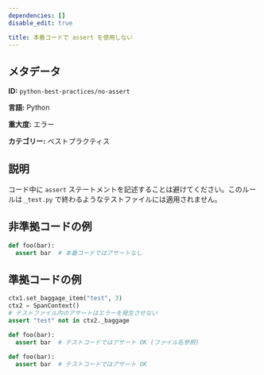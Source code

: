 ```yaml
---
dependencies: []
disable_edit: true

title: 本番コードで assert を使用しない
---
```

## メタデータ
**ID:** `python-best-practices/no-assert`

**言語:** Python

**重大度:** エラー

**カテゴリー:** ベストプラクティス

## 説明
コード中に `assert` ステートメントを記述することは避けてください。このルールは `_test.py` で終わるようなテストファイルには適用されません。

## 非準拠コードの例
```python
def foo(bar):
  assert bar  # 本番コードではアサートなし
```

## 準拠コードの例
```python
ctx1.set_baggage_item("test", 3)
ctx2 = SpanContext()
# テストファイル内のアサートはエラーを発生させない
assert "test" not in ctx2._baggage
```

```python
def foo(bar):
  assert bar  # テストコードではアサート OK (ファイル名参照)
```

```python
def foo(bar):
  assert bar  # テストコードではアサート OK
```
